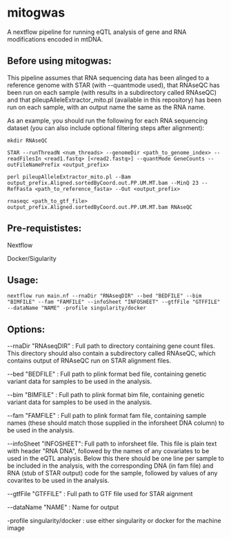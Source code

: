 # mitogwas

A nextflow pipeline for running eQTL analysis of gene and RNA modifications encoded in mtDNA.

## Before using mitogwas:

This pipeline assumes that RNA sequencing data has been alinged to a reference genome with STAR (with --quantmode used), that RNAseQC has been run on each sample (with results in a subdirectory called RNAseQC) and that pileupAlleleExtractor_mito.pl (available in this repository) has been run on each sample, with an output name the same as the RNA name.

As an example, you should run the following for each RNA sequencing dataset (you can also include optional filtering steps after alignment):

```mkdir RNAseQC```

```STAR --runThreadN <num_threads> --genomeDir <path_to_genome_index> --readFilesIn <read1.fastq> [<read2.fastq>] --quantMode GeneCounts --outFileNamePrefix <output_prefix>```

```perl pileupAlleleExtractor_mito.pl --Bam output_prefix.Aligned.sortedByCoord.out.PP.UM.MT.bam --MinQ 23 --RefFasta <path_to_reference_fasta> --Out <output_prefix>```

```rnaseqc <path_to_gtf_file> output_prefix.Aligned.sortedByCoord.out.PP.UM.MT.bam RNAseQC```

## Pre-requististes:

Nextflow

Docker/Sigularity

## Usage:

```nextflow run main.nf --rnaDir "RNAseqDIR" --bed "BEDFILE" --bim "BIMFILE" --fam "FAMFILE" --infoSheet "INFOSHEET" --gtfFile "GTFFILE" --dataName "NAME" -profile singularity/docker```

## Options:

--rnaDir "RNAseqDIR" : Full path to directory containing gene count files.  This directory should also contain a subdirectory called RNAseQC, which contains output of RNAseQC run on STAR alignment files.

--bed "BEDFILE" : Full path to plink format bed file, containing genetic variant data for samples to be used in the analysis.

--bim "BIMFILE" : Full path to plink format bim file, containing genetic variant data for samples to be used in the analysis.

--fam "FAMFILE" : Full path to plink format fam file, containing sample names (these should match those supplied in the inforsheet DNA column) to be used in the analysis.

--infoSheet "INFOSHEET": Full path to inforsheet file. This file is plain text with header "RNA DNA", followed by the names of any covariates to be used in the eQTL analysis. Below this there should be one line per sample to be included in the analysis, with the corresponding DNA (in fam file) and RNA (stub of STAR output) code for the sample, followed by values of any covarites to be used in the analysis.

--gtfFile "GTFFILE" : Full path to GTF file used for STAR aignment

--dataName "NAME" : Name for output

-profile singularity/docker : use either singularity or docker for the machine image

